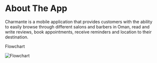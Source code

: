 # About The App
Charmante is a mobile application that provides customers with the ability to easily browse through different salons and barbers in Oman, read and write reviews, book appointments, receive reminders and location to their destination.

Flowchart

![Flowchart](https://github.com/jeanansabry/Charmante/assets/90131227/5d5a5dcd-5891-4dbc-b233-e6cda7778ba9)


